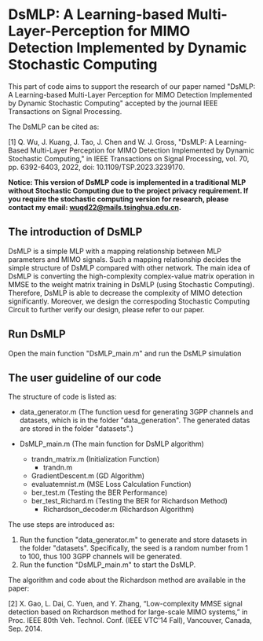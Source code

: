 # DsMLP: A Learning-based Multi-Layer-Perception for MIMO Detection Implemented by Dynamic Stochastic Computing
This part of code aims to support the research of our paper named "DsMLP: A Learning-based Multi-Layer Perception for MIMO Detection Implemented by Dynamic Stochastic Computing" accepted by the journal IEEE Transactions on Signal Processing.

The DsMLP can be cited as: 

[1] Q. Wu, J. Kuang, J. Tao, J. Chen and W. J. Gross, "DsMLP: A Learning-Based Multi-Layer Perception for MIMO Detection Implemented by Dynamic Stochastic Computing," in IEEE Transactions on Signal Processing, vol. 70, pp. 6392-6403, 2022, doi: 10.1109/TSP.2023.3239170.

**Notice: This version of DsMLP code is implemented in a traditional MLP without Stochastic Computing due to the project privacy requirement. If you require the stochastic computing version for research, please contact my email: wuqd22@mails.tsinghua.edu.cn.**

## The introduction of DsMLP
DsMLP is a simple MLP with a mapping relationship between MLP parameters and MIMO signals. Such a mapping relationship decides the simple structure of DsMLP compared with other network. The main idea of DsMLP is converting the high-complexity complex-value matrix operation in MMSE to the weight matrix training in DsMLP (using Stochastic Computing). Therefore, DsMLP is able to decrease the complexity of MIMO detection significantly. Moreover, we design the correspoding Stochastic Computing Circuit to further verify our design, please refer to our paper. 
## Run DsMLP
Open the main function "DsMLP_main.m" and run the DsMLP simulation
## The user guideline of our code
The structure of code is listed as:

- data_generator.m (The function uesd for generating 3GPP channels and datasets, which is in the folder "data_generation". The generated datas are stored in the folder "datasets".)

- DsMLP_main.m (The main function for DsMLP algorithm)
    - trandn_matrix.m (Initialization Function)
        - trandn.m
    - GradientDescent.m (GD Algorithm)
    - evaluatemnist.m (MSE Loss Calculation Function)
    - ber_test.m (Testing the BER Performance)
    - ber_test_Richard.m (Testing the BER for Richardson Method)
        - Richardson_decoder.m (Richardson Algorithm)

The use steps are introduced as:
1. Run the function "data_generator.m" to generate and store datasets in the folder "datasets". Specifically, the seed is a random number from 1 to 100, thus 100 3GPP channels will be generated.
2. Run the function "DsMLP_main.m" to start the DsMLP.

The algorithm and code about the Richardson method are available in the paper:

[2]  X. Gao, L. Dai, C. Yuen, and Y. Zhang, “Low-complexity MMSE signal detection based on Richardson method for large-scale MIMO systems,” in Proc. IEEE 80th Veh. Technol. Conf. (IEEE VTC'14 Fall), Vancouver, Canada, Sep. 2014.
